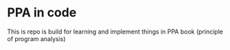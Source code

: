 # PPA in code

This is repo is build for learning and implement things in PPA book (principle of program analysis)
